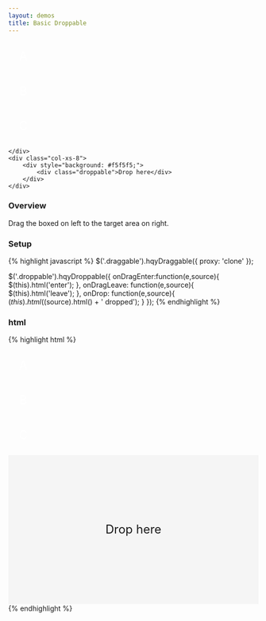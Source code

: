 ```yaml
---
layout: demos
title: Basic Droppable
---
```


<style type="text/css">
.draggable{
	height: 60px;
	width: 60px;
	line-height: 60px;
	text-align: center;
	color: #fff;
	font-size: 24px;
	margin-bottom: 10px;
	z-index: 10;
}

.droppable{
	height: 300px;
	line-height: 300px;
	text-align: center;
	font-size: 24px;
}
</style>

<div class="row">
	<div class="col-xs-4">
		<div class="draggable bg-red">A</div>
		<div class="draggable bg-green">B</div>
		<div class="draggable bg-pink">C</div>

	</div>
	<div class="col-xs-8">
		<div style="background: #f5f5f5;">
			<div class="droppable">Drop here</div>
		</div>
	</div>
</div>


<script type="text/javascript">
$('.draggable').hqyDraggable({
	proxy: 'clone'
});

$('.droppable').hqyDroppable({
	onDragEnter:function(e,source){
		$(this).html('enter');
	},
	onDragLeave: function(e,source){
		$(this).html('leave');
	},
	onDrop: function(e,source){
		$(this).html($(source).html() + ' dropped');
	}
});
</script>

### Overview

Drag the boxed on left to the target area on right.

### Setup

{% highlight javascript %}
$('.draggable').hqyDraggable({
  proxy: 'clone'
});

$('.droppable').hqyDroppable({
  onDragEnter:function(e,source){
    $(this).html('enter');
  },
  onDragLeave: function(e,source){
    $(this).html('leave');
  },
  onDrop: function(e,source){
    $(this).html($(source).html() + ' dropped');
  }
});
{% endhighlight %}

### html

{% highlight html %}
<style type="text/css">
.draggable{
  height: 60px;
  width: 60px;
  line-height: 60px;
  text-align: center;
  color: #fff;
  font-size: 24px;
  margin-bottom: 10px;
  z-index: 10;
}

.droppable{
  height: 300px;
  line-height: 300px;
  text-align: center;
  font-size: 24px;
}
</style>

<div class="row">
  <div class="col-xs-4">
    <div class="draggable bg-red">A</div>
    <div class="draggable bg-green">B</div>
    <div class="draggable bg-pink">C</div>
  </div>
  <div class="col-xs-8">
    <div style="background: #f5f5f5;">
      <div class="droppable">Drop here</div>
    </div>
  </div>
</div>
{% endhighlight %}

